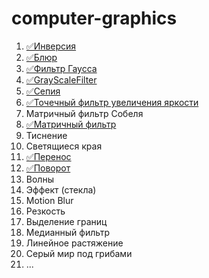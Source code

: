 # computer-graphics
1. [✅Инверсия](https://github.com/Namxobick/computer-graphics/blob/main/image_editor/filters_opencv/filters/point_filters/inversion.py)
2. [✅Блюр](https://github.com/Namxobick/computer-graphics/tree/main/image_editor/filters_opencv/filters/local_filters/arithmetic_mean)
3. [✅Фильтр Гаусса](https://github.com/Namxobick/computer-graphics/tree/main/image_editor/filters_opencv/filters/local_filters/matrixfilters)
4. [✅GrayScaleFilter](https://github.com/Namxobick/computer-graphics/blob/main/image_editor/filters_opencv/filters/point_filters/gray_scale.py)
5. [✅Сепия](https://github.com/Namxobick/computer-graphics/blob/main/image_editor/filters_opencv/filters/point_filters/sepia.py)
6. [✅Точечный фильтр увеличения яркости](https://github.com/Namxobick/computer-graphics/blob/main/image_editor/filters_opencv/filters/point_filters/changing_brightness.py)
7. Матричный фильтр Собеля
8. [✅Матричный фильтр](https://github.com/Namxobick/computer-graphics/tree/main/image_editor/filters_opencv/filters/local_filters/matrixfilters)
9. Тиснение
10. Светящиеся края
11. [✅Перенос](https://github.com/Namxobick/computer-graphics/blob/main/image_editor/filters_opencv/filters/point_filters/relocation.py)
12. [✅Поворот](https://github.com/Namxobick/computer-graphics/blob/main/image_editor/filters_opencv/filters/point_filters/rotation.py)
13. Волны
14. Эффект (стекла)
15. Motion Blur
16. Резкость
17. Выделение границ
18. Медианный фильтр
19. Линейное растяжение
20. Серый мир под грибами
21. ...
